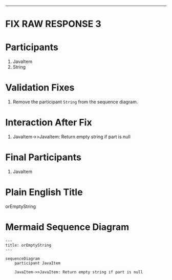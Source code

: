 ----
# FIX RAW RESPONSE 3
# Participants

1. JavaItem
2. String

# Validation Fixes

1. Remove the participant `String` from the sequence diagram.

# Interaction After Fix

1. JavaItem->>JavaItem: Return empty string if part is null

# Final Participants

1. JavaItem

# Plain English Title

orEmptyString

# Mermaid Sequence Diagram

```mermaid
---
title: orEmptyString
---

sequenceDiagram
    participant JavaItem

    JavaItem->>JavaItem: Return empty string if part is null
```